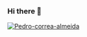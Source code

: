 ### Hi there 👋

[![Pedro-correa-almeida](https://github-readme-stats.vercel.app/api?username=anuraghazra)](https://github.com/anuraghazra/github-readme-stats)

<!--
**Pedro-correa-almeida/Pedro-correa-almeida** is a ✨ _special_ ✨ repository because its `README.md` (this file) appears on your GitHub profile.

Here are some ideas to get you started:

- 🔭 I’m currently working on ...
- 🌱 I’m currently learning ...
- 👯 I’m looking to collaborate on ...
- 🤔 I’m looking for help with ...
- 💬 Ask me about ...
- 📫 How to reach me: ...
- 😄 Pronouns: ...
- ⚡ Fun fact: ...
-->
